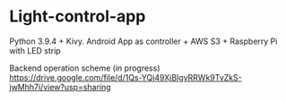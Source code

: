 # Light-control-app
Python 3.9.4 + Kivy. Android App as controller + AWS S3 + Raspberry Pi with LED strip

Backend operation scheme (in progress) https://drive.google.com/file/d/1Qs-YQj49XjBIgyRRWk9TvZkS-jwMhh7i/view?usp=sharing
